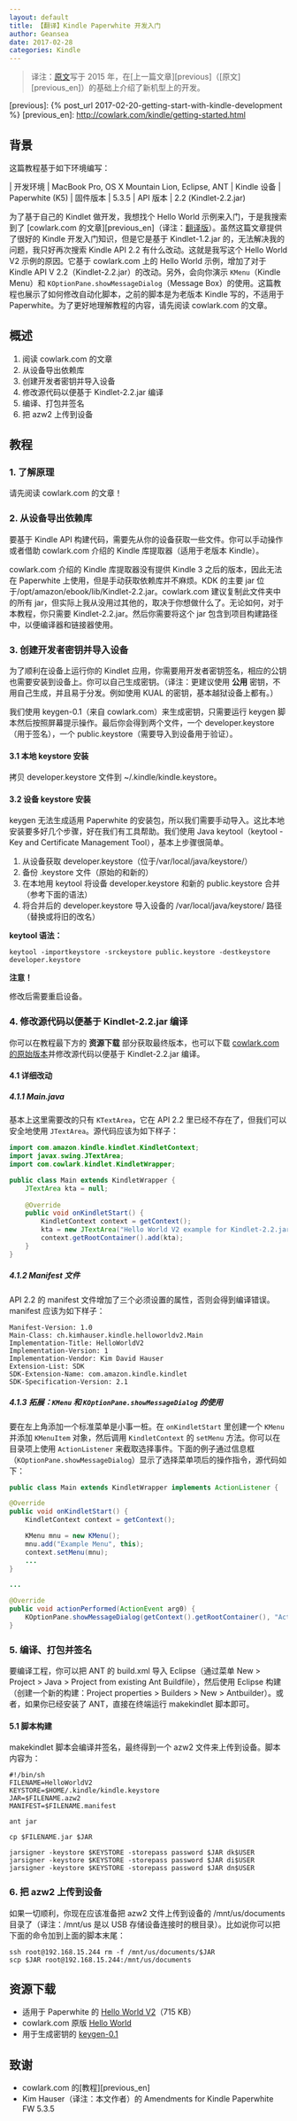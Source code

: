 ```yaml
---
layout: default
title: 【翻译】Kindle Paperwhite 开发入门
author: Geansea
date: 2017-02-28
categories: Kindle
---
```


> 译注：[原文][source]写于 2015 年，在[上一篇文章][previous]（[原文][previous_en]）的基础上介绍了新机型上的开发。

[source]: http://www.kimhauser.ch/index.php/articles/kindle/hello-world-v2
[previous]: {% post_url 2017-02-20-getting-start-with-kindle-development %}
[previous_en]: http://cowlark.com/kindle/getting-started.html

## 背景

这篇教程基于如下环境编写：

| 开发环境 | MacBook Pro, OS X Mountain Lion, Eclipse, ANT
| Kindle 设备 | Paperwhite (K5)
| 固件版本 | 5.3.5
| API 版本 | 2.2 (Kindlet-2.2.jar)

为了基于自己的 Kindlet 做开发，我想找个 Hello World 示例来入门，于是我搜索到了 [cowlark.com 的文章][previous_en]（译注：[翻译版](previous)）。虽然这篇文章提供了很好的 Kindle 开发入门知识，但是它是基于 Kindlet-1.2.jar 的，无法解决我的问题，我只好再次搜索 Kindle API 2.2 有什么改动。这就是我写这个 Hello World V2 示例的原因。它基于 cowlark.com 上的 Hello World 示例，增加了对于 Kindle API V 2.2（Kindlet-2.2.jar）的改动。另外，会向你演示 `KMenu`（Kindle Menu）和 `KOptionPane.showMessageDialog`（Message Box）的使用。这篇教程也展示了如何修改自动化脚本，之前的脚本是为老版本 Kindle 写的，不适用于 Paperwhite。为了更好地理解教程的内容，请先阅读 cowlark.com 的文章。

## 概述
1. 阅读 cowlark.com 的文章
2. 从设备导出依赖库
3. 创建开发者密钥并导入设备
4. 修改源代码以便基于 Kindlet-2.2.jar 编译
5. 编译、打包并签名
6. 把 azw2 上传到设备

## 教程

### 1. 了解原理

请先阅读 cowlark.com 的文章！

### 2. 从设备导出依赖库

要基于 Kindle API 构建代码，需要先从你的设备获取一些文件。你可以手动操作或者借助 cowlark.com 介绍的 Kindle 库提取器（适用于老版本 Kindle）。

cowlark.com 介绍的 Kindle 库提取器没有提供 Kindle 3 之后的版本，因此无法在 Paperwhite 上使用，但是手动获取依赖库并不麻烦。KDK 的主要 jar 位于/opt/amazon/ebook/lib/Kindlet-2.2.jar。cowlark.com 建议复制此文件夹中的所有 jar，但实际上我从没用过其他的，取决于你想做什么了。无论如何，对于本教程，你只需要 Kindlet-2.2.jar。然后你需要将这个 jar 包含到项目构建路径中，以便编译器和链接器使用。

### 3. 创建开发者密钥并导入设备

为了顺利在设备上运行你的 Kindlet 应用，你需要用开发者密钥签名，相应的公钥也需要安装到设备上。你可以自己生成密钥。（译注：更建议使用 **公用** 密钥，不用自己生成，并且易于分发。例如使用 KUAL 的密钥，基本越狱设备上都有。）

我们使用 keygen-0.1（来自 cowlark.com）来生成密钥，只需要运行 keygen 脚本然后按照屏幕提示操作。最后你会得到两个文件，一个 developer.keystore（用于签名），一个 public.keystore（需要导入到设备用于验证）。

#### 3.1 本地 keystore 安装

拷贝 developer.keystore 文件到 ~/.kindle/kindle.keystore。

#### 3.2 设备 keystore 安装

keygen 无法生成适用 Paperwhite 的安装包，所以我们需要手动导入。这比本地安装要多好几个步骤，好在我们有工具帮助。我们使用 Java keytool（keytool - Key and Certificate Management Tool），基本上步骤很简单。

1. 从设备获取 developer.keystore（位于/var/local/java/keystore/）
2. 备份 .keystore 文件（原始的和新的）
3. 在本地用 keytool 将设备 developer.keystore 和新的 public.keystore 合并（参考下面的语法）
4. 将合并后的 developer.keystore 导入设备的 /var/local/java/keystore/ 路径（替换或将旧的改名）

**keytool 语法：**

```shell
keytool -importkeystore -srckeystore public.keystore -destkeystore developer.keystore
```

**注意！**

修改后需要重启设备。

### 4. 修改源代码以便基于 Kindlet-2.2.jar 编译

你可以在教程最下方的 **资源下载** 部分获取最终版本，也可以下载 [cowlark.com 的原始版本](http://cowlark.com/kindle/HelloWorld.zip)并修改源代码以便基于 Kindlet-2.2.jar 编译。

#### 4.1 详细改动

##### 4.1.1 Main.java

基本上这里需要改的只有 `KTextArea`，它在 API 2.2 里已经不存在了，但我们可以安全地使用 `JTextArea`。源代码应该为如下样子：

```java
import com.amazon.kindle.kindlet.KindletContext;
import javax.swing.JTextArea;
import com.cowlark.kindlet.KindletWrapper;

public class Main extends KindletWrapper {
    JTextArea kta = null;
  
    @Override
    public void onKindletStart() {
        KindletContext context = getContext();
        kta = new JTextArea("Hello World V2 example for Kindlet-2.2.jar");
        context.getRootContainer().add(kta);
    }
}
```

##### 4.1.2 Manifest 文件

API 2.2 的 manifest 文件增加了三个必须设置的属性，否则会得到编译错误。manifest 应该为如下样子：

```shell
Manifest-Version: 1.0
Main-Class: ch.kimhauser.kindle.helloworldv2.Main
Implementation-Title: HelloWorldV2
Implementation-Version: 1
Implementation-Vendor: Kim David Hauser
Extension-List: SDK
SDK-Extension-Name: com.amazon.kindle.kindlet
SDK-Specification-Version: 2.1
```

##### 4.1.3 拓展：`KMenu` 和 `KOptionPane.showMessageDialog` 的使用

要在左上角添加一个标准菜单是小事一桩。在 `onKindletStart` 里创建一个 `KMenu` 并添加 `KMenuItem` 对象，然后调用 `KindletContext` 的 `setMenu` 方法。你可以在目录项上使用 `ActionListener` 来截取选择事件。下面的例子通过信息框（`KOptionPane.showMessageDialog`）显示了选择菜单项后的操作指令，源代码如下：

```java
public class Main extends KindletWrapper implements ActionListener {

@Override
public void onKindletStart() {
    KindletContext context = getContext();

    KMenu mnu = new KMenu();
    mnu.add("Example Menu", this);
    context.setMenu(mnu);
    ...
}

...

@Override
public void actionPerformed(ActionEvent arg0) {
    KOptionPane.showMessageDialog(getContext().getRootContainer(), "Action command: " + arg0.getActionCommand());
}
```

### 5. 编译、打包并签名

要编译工程，你可以把 ANT 的 build.xml 导入 Eclipse（通过菜单 New > Project > Java > Project from existing Ant Buildfile），然后使用 Eclipse 构建（创建一个新的构建：Project properties > Builders > New > Antbuilder）。或者，如果你已经安装了 ANT，直接在终端运行 makekindlet 脚本即可。

#### 5.1 脚本构建

makekindlet 脚本会编译并签名，最终得到一个 azw2 文件来上传到设备。脚本内容为：

```shell
#!/bin/sh
FILENAME=HelloWorldV2
KEYSTORE=$HOME/.kindle/kindle.keystore
JAR=$FILENAME.azw2
MANIFEST=$FILENAME.manifest

ant jar

cp $FILENAME.jar $JAR

jarsigner -keystore $KEYSTORE -storepass password $JAR dk$USER
jarsigner -keystore $KEYSTORE -storepass password $JAR di$USER
jarsigner -keystore $KEYSTORE -storepass password $JAR dn$USER
```

### 6. 把 azw2 上传到设备

如果一切顺利，你现在应该准备把 azw2 文件上传到设备的 /mnt/us/documents 目录了（译注：/mnt/us 是以 USB 存储设备连接时的根目录）。比如说你可以把下面的命令加到上面的脚本末尾：

```shell
ssh root@192.168.15.244 rm -f /mnt/us/documents/$JAR
scp $JAR root@192.168.15.244:/mnt/us/documents
```

## 资源下载
* 适用于 Paperwhite 的 [Hello World V2][hello_world_v2]（715 KB）
* cowlark.com 原版 [Hello World][hello_world]
* 用于生成密钥的 [keygen-0.1][keygen]

[hello_world_v2]: http://www.kimhauser.ch/downloads/kindle/HelloWorldV2.zip
[hello_world]: http://cowlark.com/kindle/HelloWorld.zip
[keygen]: http://cowlark.com/kindle/keygen-0.1.zip

## 致谢
* cowlark.com 的[教程][previous_en]
* Kim Hauser（译注：本文作者）的 Amendments for Kindle Paperwhite FW 5.3.5
